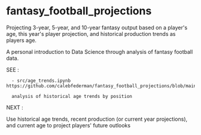 # fantasy_football_projections
Projecting 3-year, 5-year, and 10-year fantasy output based on a player's age, this year's player projection, and historical production trends as players age.

A personal introduction to Data Science through analysis of fantasy football data.


SEE : 

      - src/age_trends.ipynb      https://github.com/calebfederman/fantasy_football_projections/blob/main/src/age_trends.ipynb
      
      analysis of historical age trends by position

NEXT : 

Use historical age trends, recent production (or current year projections), and current age to project players' future outlooks
